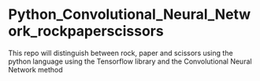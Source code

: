 # Python_Convolutional_Neural_Network_rockpaperscissors
This repo will distinguish between rock, paper and scissors using the python language using the Tensorflow library and the Convolutional Neural Network method
